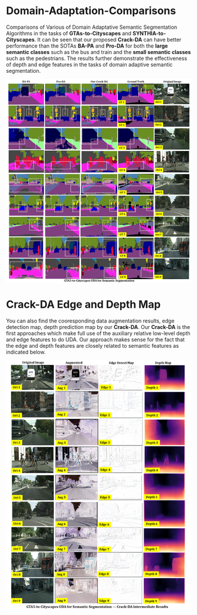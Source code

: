 # Domain-Adaptation-Comparisons
 Comparisons of Various of Domain Adaptative Semantic Segmentation Algorithms in the tasks of **GTAs-to-Cityscapes** and **SYNTHIA-to-Cityscapes**. It can be seen that our proposed **Crack-DA** can have better performance than the SOTAs **BA-PA** and **Pro-DA** for both the **large semantic classes** such as the bus and train and the **small semantic classes** such as the pedestrians. The results further demonstrate the effectiveness of depth and edge features in the tasks of domain adaptive semantic segmentation.
 
 ![cardinal](./figures/Domain_Adaptive_Seg.png)
 
# Crack-DA Edge and Depth Map
You can also find the cooresponding data augmentation results, edge detection map, depth prediction map by our **Crack-DA**. Our **Crack-DA** is the first approaches which make full use of the auxiliary relative low-level depth and edge features to do UDA. Our approach makes sense for the fact that the edge and depth features are closely related to semantic features as indicated below.

 ![cardinal](./figures/Domain_Adaptive_Seg_CrackDA.png)
